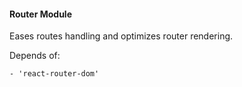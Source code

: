 #### Router Module

Eases routes handling and optimizes router rendering.

Depends of:

    - 'react-router-dom'
